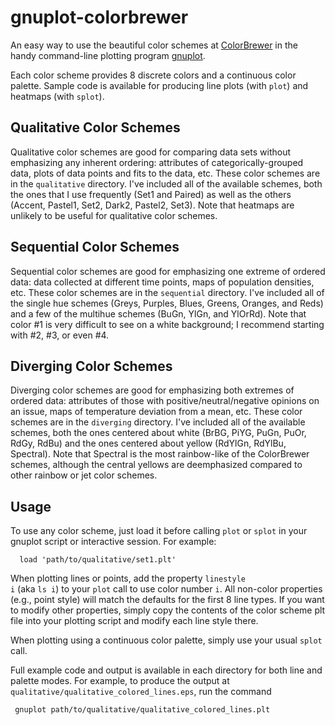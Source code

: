 gnuplot-colorbrewer
===================

An easy way to use the beautiful color schemes at [ColorBrewer](http://colorbrewer2.org/) in the handy command-line plotting program [gnuplot](http://www.gnuplot.info/). 

Each color scheme provides 8 discrete colors and a continuous color palette. Sample code is available for producing line plots (with <code>plot</code>) and heatmaps (with <code>splot</code>).


Qualitative Color Schemes
-------------------------

Qualitative color schemes are good for comparing data sets without emphasizing any inherent ordering: attributes of categorically-grouped data, plots of data points and fits to the data, etc. These color schemes are in the <code>qualitative</code> directory. I've included all of the available schemes, both the ones that I use frequently (Set1 and Paired) as well as the others (Accent, Pastel1, Set2, Dark2, Pastel2, Set3). Note that heatmaps are unlikely to be useful for qualitative color schemes.

Sequential Color Schemes
-------------------------

Sequential color schemes are good for emphasizing one extreme of ordered data: data collected at different time points, maps of population densities, etc. These color schemes are in the <code>sequential</code> directory. I've included all of the single hue schemes (Greys, Purples, Blues, Greens, Oranges, and Reds) and a few of the multihue schemes (BuGn, YlGn, and YlOrRd). Note that color #1 is very difficult to see on a white background; I recommend starting with #2, #3, or even #4.

Diverging Color Schemes
-------------------------

Diverging color schemes are good for emphasizing both extremes of ordered data: attributes of those with positive/neutral/negative opinions on an issue, maps of temperature deviation from a mean, etc. These color schemes are in the <code>diverging</code> directory. I've included all of the available schemes, both the ones centered about white (BrBG, PiYG, PuGn, PuOr, RdGy, RdBu) and the ones centered about yellow (RdYlGn, RdYlBu, Spectral). Note that Spectral is the most rainbow-like of the ColorBrewer schemes, although the central yellows are deemphasized compared to other rainbow or jet color schemes.

Usage
-----

To use any color scheme, just load it before calling <code>plot</code> or <code>splot</code> in your gnuplot script or interactive session. For example:

      load 'path/to/qualitative/set1.plt'

When plotting lines or points, add the property <code>linestyle i</code> (aka <code>ls i</code>) to your <code>plot</code> call to use color number <code>i</code>. All non-color properties (e.g., point style) will match the defaults for the first 8 line types. If you want to modify other properties, simply copy the contents of the color scheme plt file into your plotting script and modify each line style there.

When plotting using a continuous color palette, simply use your usual <code>splot</code> call.

Full example code and output is available in each directory for both line and palette modes. For example, to produce the output at <code>qualitative/qualitative_colored_lines.eps</code>, run the command

     gnuplot path/to/qualitative/qualitative_colored_lines.plt
